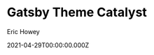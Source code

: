 ---
title: Gatsby Theme Catalyst
github: https://github.com/ehowey/gatsby-theme-catalyst
demo: https://www.gatsbycatalyst.com/
license: MIT
author: Eric Howey
author_link: ''
author_github: ''
date: 2021-04-29T00:00:00.000Z
ssg:
  - Gatsby
cms: null
css: null
category:
  - Boilerplate
description: >-
  An opinionated set of integrated themes and starters as a boilerplate to
  accelerate development with GatsbyJS.
draft: true
publish_date: '2019-06-13T03:47:28Z'
update_date: '2021-11-07T04:08:46Z'
github_star: 164
github_fork: 15
---
